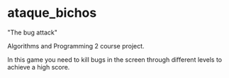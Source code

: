 # ataque_bichos

"The bug attack" 


Algorithms and Programming 2 course project. 

In this game you need to kill bugs in the screen through different levels to achieve a high score.

